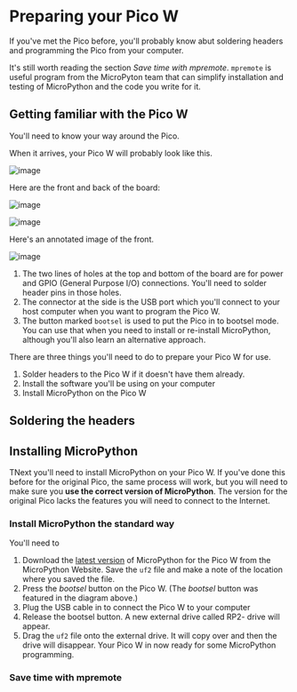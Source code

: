 # Preparing your Pico W

If you've met the Pico before, you'll probably know abut soldering headers and programming the Pico from your computer.

It's still worth reading the section _Save time with mpremote_. `mpremote` is useful program from the MicroPyton team 
that can simplify installation and testing of MicroPython and the code you write for it.

## Getting familiar with the Pico W

You'll need to know your way around the Pico.

When it arrives, your Pico W will probably look like this.

![image](http://images.rareschool.com/img/741dfe5e-1021-11ed-8568-a39c23c2a191-pico-in-a-packet.jpg)

Here are the front and back of the board:

![image](http://images.rareschool.com/img/19efab7c-1025-11ed-8568-a39c23c2a191-picow-front.jpg)

![image](http://images.rareschool.com/img/61b94030-1025-11ed-8568-a39c23c2a191-picow-back.jpg)

Here's an annotated image of the front.

![image](http://images.rareschool.com/img/208f1bee-1024-11ed-8568-a39c23c2a191-picow-front-annotated..png)

1. The two lines of holes at the top and bottom of the board are for power and GPIO (General Purpose I/O) 
connections. You'll need to solder header pins in those holes.
2. The connector at the side is the USB port which you'll connect to your host computer when you want to program the 
   Pico W.
3. The button marked `bootsel` is used to put the Pico in to bootsel mode. You can use that when you need to install 
   or re-install MicroPython, although you'll also learn an alternative approach.

There are three things you'll need to do to prepare your Pico W for use.

1. Solder headers to the Pico W if it doesn't have them already.
2. Install the software you'll be using on your computer
3. Install MicroPython on the Pico W

## Soldering the headers




## Installing MicroPython

TNext you'll need to install MicroPython on your Pico W. If you've done this before for the original Pico, the 
same process will work, but you will need to make sure you **use the correct version of MicroPython**. The version for 
the original Pico lacks the features you will need to connect to the Internet.

### Install MicroPython the standard way

You'll need to 
1. Download the [latest version](https://micropython.org/download/rp2-pico-w/rp2-pico-w-latest.uf2) of MicroPython for 
   the Pico W from the MicroPython Website. Save the `uf2` file and make a note of the location where you saved the 
   file.
2. Press the _bootsel_ button on the Pico W. (The _bootsel_ button was featured in the diagram above.)
3. Plug the USB cable in to connect the Pico W to your computer
4. Release the bootsel button. A new external drive called RP2-   drive will appear.
5. Drag the `uf2` file onto the external drive. It will copy over and then the drive will disappear. Your Pico W in 
   now ready for some MicroPython programming.

### Save time with mpremote







